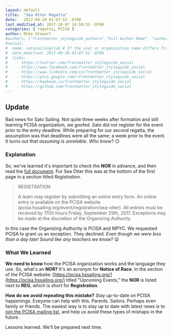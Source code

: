 ```yaml
---
layout: default
title:  "Sea Otter Regatta"
date:   2017-09-29 01:07:52 -0700
last_modified_at: 2017-10-07 14:59:33 -0700
categories: [ regatta, PCISA ]
author: Mike Stewart
#authors: ["frontmatter_styleguide_authors","Full Author Name", "author_name"]
#social:
#  name: satosailingclub # If the user or organization name differs from the site's name
#  date_modified: 2017-09-29 01:07:52 -0700
#  links:
#    - https://twitter.com/frontmatter_styleguide_social
#    - https://www.facebook.com/frontmatter_styleguide_social
#    - https://www.linkedin.com/in/frontmatter_styleguide_social
#    - https://plus.google.com/+frontmatter_styleguide_social
#    - https://keybase.io/frontmatter_styleguide_social
#    - https://github.com/frontmatter_styleguide_social
---
```


## Update

Bad news for Sato Sailing.  Not quite three weeks after formation and still learning PCISA organization, we goofed. Sato did not register for the event prior to the entry deadline.  While preparing for our second regatta, the assumption was that deadlines were all the same; a week prior to the event.  *It turns out that assuming is unreliable. Who knew?*  :smirk:


### Explanation

So, we've learned it's important to check the **NOR** in advance, and then read the [full document](https://hssailing.org/schedule_news/docs/pcisa_docs/2017-Sea-Otter-Regatta-NOR.pdf).  For Sea Otter this was at the bottom of the first page in a section titled *Registration*. 

>  REGISTRATION
>  
>  A team may register by submitting an online entry form. An online entry is available on the PCISA
>  website (pcisa.hssailing.org/event/registration/sea-otter). All entries must be received by 1700 hours
>  Friday, September 29th, 2017. Exceptions may be made at the discretion of the Organizing Authority. 

In this case the Organizing Authority is PCISA and MPYC.  We requested PCISA to grant us an exception. They declined.  *Even though we were less than a day late! Sound like any teachers we know?* :stuck_out_tongue_winking_eye:

### What We Learned

**We need to know** how the PCISA organization works and the language they use. So, what's an **NOR?**  It's an acronym for **Notice of Race**.  In the section of the PCISA website: [https://pcisa.hssailing.org/](https://pcisa.hssailing.org/) titled "Upcoming Events," the **NOR** is listed next to **REG**, which is short for **Registration**.

**How do we avoid repeating this mistake?**  Stay up-to-date on PCISA happenings.  Eveyone can help with this.  Parents.  Sailors.  Perhaps even family or friends.  The easiest way is to stay up to date with latest news is to [join the PCISA mailing list](https://pcisa.hssailing.org/index.php?mailing-list), and help us avoid these types of mishaps in the future. 

Lessons learned.  We'll be prepared next time.
